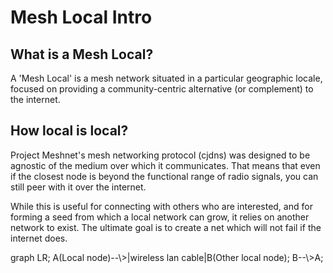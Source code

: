 # Mesh Local Intro

## What is a Mesh Local?

A 'Mesh Local' is a mesh network situated in a particular geographic locale, focused on providing a community-centric alternative (or complement) to the internet.

## How local is local?

Project Meshnet's mesh networking protocol (cjdns) was designed to be agnostic of the medium over which it communicates. That means that even if the closest node is beyond the functional range of radio signals, you can still peer with it over the internet.

While this is useful for connecting with others who are interested, and for forming a seed from which a local network can grow, it relies on another network to exist. The ultimate goal is to create a net which will not fail if the internet does.

<div class="mermaid">
    graph LR;
        A(Local node)--\>|wireless lan cable|B(Other local node);
        B--\>A;
</div>
